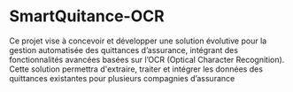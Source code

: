 # SmartQuitance-OCR
Ce projet vise à concevoir et développer une solution évolutive pour la gestion automatisée des quittances d’assurance, intégrant des fonctionnalités avancées basées sur l’OCR (Optical Character Recognition). Cette solution permettra d'extraire, traiter et intégrer les données des quittances existantes pour plusieurs compagnies d’assurance

